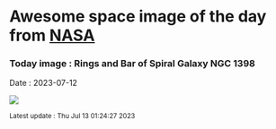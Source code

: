 
# Awesome space image of the day from [NASA](https://api.nasa.gov/)

### Today image : Rings and Bar of Spiral Galaxy NGC 1398
Date : 2023-07-12

![](https://apod.nasa.gov/apod/image/2307/Ngc1398_Hanson_960.jpg)

<small>Latest update : Thu Jul 13 01:24:27 2023</small>
        